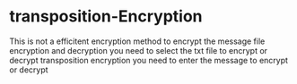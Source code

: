 # transposition-Encryption
This is not a efficitent encryption method to encrypt the message 
file encryption and decryption you need to select the txt file to encrypt or decrypt
transposition encryption you need to enter the message to encrypt or decrypt
